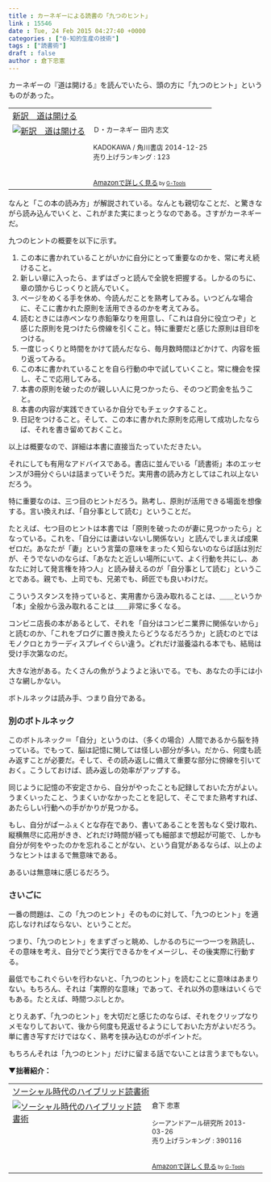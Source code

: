 ```yaml
---
title : カーネギーによる読書の「九つのヒント」
link : 15546
date : Tue, 24 Feb 2015 04:27:40 +0000
categories : ["0-知的生産の技術"]
tags : ["読書術"]
draft : false
author : 倉下忠憲
---
```


カーネギーの『道は開ける』を読んでいたら、頭の方に「九つのヒント」というものがあった。

<table  border="0" cellpadding="5"><tr><td colspan="2"><a href="http://www.amazon.co.jp/%E6%96%B0%E8%A8%B3-%E9%81%93%E3%81%AF%E9%96%8B%E3%81%91%E3%82%8B-%EF%BC%A4%E3%83%BB%E3%82%AB%E3%83%BC%E3%83%8D%E3%82%AE%E3%83%BC-ebook/dp/B00Q9NQ8NA%3FSubscriptionId%3D15SMZCTB9V8NGR2TW082%26tag%3Drashita1000-22%26linkCode%3Dxm2%26camp%3D2025%26creative%3D165953%26creativeASIN%3DB00Q9NQ8NA" target="_blank">新訳　道は開ける</a><img src="http://www.assoc-amazon.jp/e/ir?t=rashita1000-22&l=ur2&o=9" width="1" height="1" style="border: none;" alt="" /></td></tr><tr><td valign="top"><a href="http://www.amazon.co.jp/%E6%96%B0%E8%A8%B3-%E9%81%93%E3%81%AF%E9%96%8B%E3%81%91%E3%82%8B-%EF%BC%A4%E3%83%BB%E3%82%AB%E3%83%BC%E3%83%8D%E3%82%AE%E3%83%BC-ebook/dp/B00Q9NQ8NA%3FSubscriptionId%3D15SMZCTB9V8NGR2TW082%26tag%3Drashita1000-22%26linkCode%3Dxm2%26camp%3D2025%26creative%3D165953%26creativeASIN%3DB00Q9NQ8NA" target="_blank"><img src="http://ecx.images-amazon.com/images/I/41Ijz339rFL._SL160_.jpg" border="0" alt="新訳　道は開ける" /></a></td><td valign="top"><font size="-1">Ｄ・カーネギー 田内 志文 <br /><br />KADOKAWA / 角川書店  2014-12-25<br />売り上げランキング : 123<br /><br /><br /><a href="http://www.amazon.co.jp/%E6%96%B0%E8%A8%B3-%E9%81%93%E3%81%AF%E9%96%8B%E3%81%91%E3%82%8B-%EF%BC%A4%E3%83%BB%E3%82%AB%E3%83%BC%E3%83%8D%E3%82%AE%E3%83%BC-ebook/dp/B00Q9NQ8NA%3FSubscriptionId%3D15SMZCTB9V8NGR2TW082%26tag%3Drashita1000-22%26linkCode%3Dxm2%26camp%3D2025%26creative%3D165953%26creativeASIN%3DB00Q9NQ8NA" target="_blank">Amazonで詳しく見る</a></font><font size="-2"> by <a href="http://www.goodpic.com/mt/aws/index.html" >G-Tools</a></font></td></tr></table>

なんと「この本の読み方」が解説されている。なんとも親切なことだ、と驚きながら読み込んでいくと、これがまた実にまっとうなのである。さすがカーネギーだ。

九つのヒントの概要を以下に示す。

<ol>
<li>この本に書かれていることがいかに自分にとって重要なのかを、常に考え続けること。</li>
<li>新しい章に入ったら、まずはざっと読んで全貌を把握する。しかるのちに、章の頭からじっくりと読んでいく。</li>
<li>ページをめくる手を休め、今読んだことを熟考してみる。いつどんな場合に、そこに書かれた原則を活用できるのかを考えてみる。</li>
<li>読むときには赤ペンなり赤鉛筆なりを用意し、「これは自分に役立つぞ」と感じた原則を見つけたら傍線を引くこと。特に重要だと感じた原則は目印をつける。</li>
<li>一度じっくりと時間をかけて読んだなら、毎月数時間ほどかけて、内容を振り返ってみる。</li>
<li>この本に書かれていることを自ら行動の中で試していくこと。常に機会を探し、そこで応用してみる。</li>
<li>本書の原則を破ったのが親しい人に見つかったら、そのつど罰金を払うこと。</li>
<li>本書の内容が実践できているか自分でもチェックすること。</li>
<li>日記をつけること。そして、この本に書かれた原則を応用して成功したならば、それを書き留めておくこと。</li>
</ol>

以上は概要なので、詳細は本書に直接当たっていただきたい。

それにしても有用なアドバイスである。書店に並んでいる「読書術」本のエッセンスが3冊分ぐらいは詰まっていそうだ。実用書の読み方としてはこれ以上ないだろう。

特に重要なのは、三つ目のヒントだろう。熟考し、原則が活用できる場面を想像する。言い換えれば、「自分事として読む」ということだ。

たとえば、七つ目のヒントは本書では「原則を破ったのが妻に見つかったら」となっている。これを、「自分には妻はいないし関係ない」と読んでしまえば成果ゼロだ。あなたが「妻」という言葉の意味をまったく知らないのならば話は別だが、そうでないのならば、「あなたと近しい場所にいて、よく行動を共にし、あなたに対して発言権を持つ人」と読み替えるのが「自分事として読む」ということである。親でも、上司でも、兄弟でも、師匠でも良いわけだ。

こういうスタンスを持っていると、実用書から汲み取れることは、＿＿というか「本」全般から汲み取れることは＿＿非常に多くなる。

コンビニ店長の本があるとして、それを「自分はコンビニ業界に関係ないから」と読むのか、「これをブログに置き換えたらどうなるだろうか」と読むのとではモノクロとカラーディスプレイぐらい違う。どれだけ滋養溢れる本でも、結局は受け手次第なのだ。

大きな池がある。たくさんの魚がうようよと泳いでる。でも、あなたの手には小さな網しかない。

ボトルネックは読み手、つまり自分である。

<H3>別のボトルネック</H3>

このボトルネック＝「自分」というのは、（多くの場合）人間であるから脳を持っている。でもって、脳は記憶に関しては怪しい部分が多い。だから、何度も読み返すことが必要だ。そして、その読み返しに備えて重要な部分に傍線を引いておく。こうしておけば、読み返しの効率がアップする。

同じように記憶の不安定さから、自分がやったことも記録しておいた方がよい。うまくいったこと、うまくいかなかったことを記して、そこでまた熟考すれば、あたらしい行動への手がかりが見つかる。

もし、自分がぱーふぇくとな存在であり、書いてあることを苦もなく受け取れ、縦横無尽に応用がきき、どれだけ時間が経っても細部まで想起が可能で、しかも自分が何をやったのかを忘れることがない、という自覚があるならば、以上のようなヒントはまるで無意味である。

あるいは無意味に感じるだろう。

<H3>さいごに</H3>

一番の問題は、この「九つのヒント」そのものに対して、「九つのヒント」を適応しなければならない、ということだ。

つまり、「九つのヒント」をまずざっと眺め、しかるのちに一つ一つを熟読し、その意味を考え、自分でどう実行できるかをイメージし、その後実際に行動する。

最低でもこれぐらいを行わないと、「九つのヒント」を読むことに意味はあまりない。もちろん、それは「実際的な意味」であって、それ以外の意味はいくらでもある。たとえば、時間つぶしとか。

とりえあず、「九つのヒント」を大切だと感じたのならば、それをクリップなりメモなりしておいて、後から何度も見返せるようにしておいた方がよいだろう。単に書き写すだけではなく、熟考を挟み込むのがポイントだ。

もちろんそれは「九つのヒント」だけに留まる話でないことは言うまでもない。

<strong>▼拙著紹介：</strong>

<table  border="0" cellpadding="5"><tr><td colspan="2"><a href="http://www.amazon.co.jp/%E3%82%BD%E3%83%BC%E3%82%B7%E3%83%A3%E3%83%AB%E6%99%82%E4%BB%A3%E3%81%AE%E3%83%8F%E3%82%A4%E3%83%96%E3%83%AA%E3%83%83%E3%83%89%E8%AA%AD%E6%9B%B8%E8%A1%93-%E5%80%89%E4%B8%8B-%E5%BF%A0%E6%86%B2/dp/4863541244%3FSubscriptionId%3D15SMZCTB9V8NGR2TW082%26tag%3Drashita1000-22%26linkCode%3Dxm2%26camp%3D2025%26creative%3D165953%26creativeASIN%3D4863541244" target="_blank">ソーシャル時代のハイブリッド読書術</a><img src="http://www.assoc-amazon.jp/e/ir?t=rashita1000-22&l=ur2&o=9" width="1" height="1" style="border: none;" alt="" /></td></tr><tr><td valign="top"><a href="http://www.amazon.co.jp/%E3%82%BD%E3%83%BC%E3%82%B7%E3%83%A3%E3%83%AB%E6%99%82%E4%BB%A3%E3%81%AE%E3%83%8F%E3%82%A4%E3%83%96%E3%83%AA%E3%83%83%E3%83%89%E8%AA%AD%E6%9B%B8%E8%A1%93-%E5%80%89%E4%B8%8B-%E5%BF%A0%E6%86%B2/dp/4863541244%3FSubscriptionId%3D15SMZCTB9V8NGR2TW082%26tag%3Drashita1000-22%26linkCode%3Dxm2%26camp%3D2025%26creative%3D165953%26creativeASIN%3D4863541244" target="_blank"><img src="http://ecx.images-amazon.com/images/I/31m4SHzWXQL._SL160_.jpg" border="0" alt="ソーシャル時代のハイブリッド読書術" /></a></td><td valign="top"><font size="-1">倉下 忠憲 <br /><br />シーアンドアール研究所  2013-03-26<br />売り上げランキング : 390116<br /><br /><br /><a href="http://www.amazon.co.jp/%E3%82%BD%E3%83%BC%E3%82%B7%E3%83%A3%E3%83%AB%E6%99%82%E4%BB%A3%E3%81%AE%E3%83%8F%E3%82%A4%E3%83%96%E3%83%AA%E3%83%83%E3%83%89%E8%AA%AD%E6%9B%B8%E8%A1%93-%E5%80%89%E4%B8%8B-%E5%BF%A0%E6%86%B2/dp/4863541244%3FSubscriptionId%3D15SMZCTB9V8NGR2TW082%26tag%3Drashita1000-22%26linkCode%3Dxm2%26camp%3D2025%26creative%3D165953%26creativeASIN%3D4863541244" target="_blank">Amazonで詳しく見る</a></font><font size="-2"> by <a href="http://www.goodpic.com/mt/aws/index.html" >G-Tools</a></font></td></tr></table>

